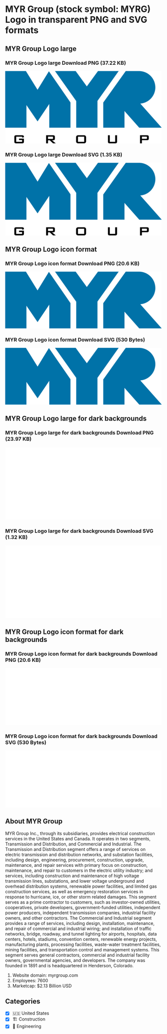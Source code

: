 # MYR Group (stock symbol: MYRG) Logo in transparent PNG and SVG formats

## MYR Group Logo large

### MYR Group Logo large Download PNG (37.22 KB)

![MYR Group Logo large Download PNG (37.22 KB)](/img/orig/MYRG_BIG-98996d1c.png)

### MYR Group Logo large Download SVG (1.35 KB)

![MYR Group Logo large Download SVG (1.35 KB)](/img/orig/MYRG_BIG-27effdb1.svg)

## MYR Group Logo icon format

### MYR Group Logo icon format Download PNG (20.6 KB)

![MYR Group Logo icon format Download PNG (20.6 KB)](/img/orig/MYRG-99276954.png)

### MYR Group Logo icon format Download SVG (530 Bytes)

![MYR Group Logo icon format Download SVG (530 Bytes)](/img/orig/MYRG-d639b0d6.svg)

## MYR Group Logo large for dark backgrounds

### MYR Group Logo large for dark backgrounds Download PNG (23.97 KB)

![MYR Group Logo large for dark backgrounds Download PNG (23.97 KB)](/img/orig/MYRG_BIG.D-c3d3a425.png)

### MYR Group Logo large for dark backgrounds Download SVG (1.32 KB)

![MYR Group Logo large for dark backgrounds Download SVG (1.32 KB)](/img/orig/MYRG_BIG.D-c66c96e0.svg)

## MYR Group Logo icon format for dark backgrounds

### MYR Group Logo icon format for dark backgrounds Download PNG (20.6 KB)

![MYR Group Logo icon format for dark backgrounds Download PNG (20.6 KB)](/img/orig/MYRG.D-4b34bc14.png)

### MYR Group Logo icon format for dark backgrounds Download SVG (530 Bytes)

![MYR Group Logo icon format for dark backgrounds Download SVG (530 Bytes)](/img/orig/MYRG.D-42130e19.svg)

## About MYR Group

MYR Group Inc., through its subsidiaries, provides electrical construction services in the United States and Canada. It operates in two segments, Transmission and Distribution, and Commercial and Industrial. The Transmission and Distribution segment offers a range of services on electric transmission and distribution networks, and substation facilities, including design, engineering, procurement, construction, upgrade, maintenance, and repair services with primary focus on construction, maintenance, and repair to customers in the electric utility industry; and services, including construction and maintenance of high voltage transmission lines, substations, and lower voltage underground and overhead distribution systems, renewable power facilities, and limited gas construction services, as well as emergency restoration services in response to hurricane, ice, or other storm related damages. This segment serves as a prime contractor to customers, such as investor-owned utilities, cooperatives, private developers, government-funded utilities, independent power producers, independent transmission companies, industrial facility owners, and other contractors. The Commercial and Industrial segment provides a range of services, including design, installation, maintenance, and repair of commercial and industrial wiring; and installation of traffic networks, bridge, roadway, and tunnel lighting for airports, hospitals, data centers, hotels, stadiums, convention centers, renewable energy projects, manufacturing plants, processing facilities, waste-water treatment facilities, mining facilities, and transportation control and management systems. This segment serves general contractors, commercial and industrial facility owners, governmental agencies, and developers. The company was founded in 1891 and is headquartered in Henderson, Colorado.

1. Website domain: myrgroup.com
2. Employees: 7600
3. Marketcap: $2.13 Billion USD


## Categories
- [x] 🇺🇸 United States
- [x] 🏗 Construction
- [x] 👷 Engineering
